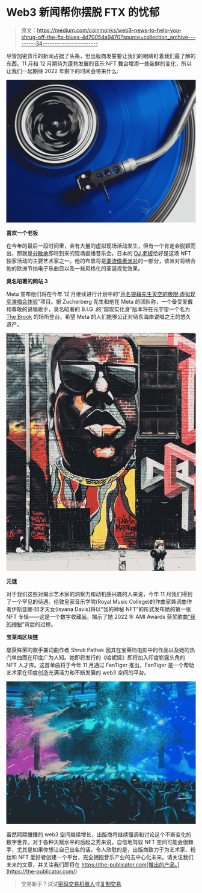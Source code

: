 # Web3 新闻帮你摆脱 FTX 的忧郁

> 原文：<https://medium.com/coinmonks/web3-news-to-help-you-shrug-off-the-ftx-blues-4d70054a9470?source=collection_archive---------34----------------------->

尽管加密货币的新闻占据了头条，但出版商发誓要让我们的眼睛盯着我们最了解的东西。11 月和 12 月期待为蓬勃发展的音乐 NFT 舞台增添一些新鲜的变化，所以让我们一起期待 2022 年剩下的时间会带来什么:

![](img/cc16b53a05db6557f45c9a6620aaa6b1.png)

**喜欢一个老板**

在今年的最后一段时间里，会有大量的虚拟现场活动发生，但有一个肯定会脱颖而出，那就是[分散地](https://decentraland.org/)即将到来的现场直播音乐会。日本的 [DJ 老板](https://www.bandwagon.asia/articles/dj-boss-bandwagon-pixel-party-christmas-special-metaverse-live-stream-concert-decentraland-december-2022)恰好是这场 NFT 独家活动的主要艺术家之一。他的布景将是[潮流像素派对](https://play.decentraland.org/?realm=artemis&position=-123,-126)的一部分，该派对将结合他的欧洲节拍电子乐曲目以及一些风格化的圣诞视觉效果。

**臭名昭著的网站 3**

Meta 宣布他们将在今年 12 月继续进行计划中的“[声名狼藉先生天空的极限:虚拟现实演唱会体验](https://musically.us2.list-manage.com/track/click?u=d52f6bce2f35240a62f393249&id=fdff9f108e&e=cff7369e7d)”项目。据 Zucherberg 先生和他在 Meta 的团队称，一个备受爱戴和尊敬的说唱歌手，臭名昭著的 B.I.G .的“超现实化身”版本将在元宇宙一个名为 [The Brook](https://musically.com/2022/05/23/the-notorious-b-i-g-to-return-in-virtual-form-in-the-brook/) 的场所登台。希望 Meta 的人们能够公正对待东海岸说唱之王的悠久遗产。

![](img/7153ba5090323456ccddbe879fde7da8.png)

**元谜**

对于我们这些对揭示艺术家的洞察力和动机感兴趣的人来说，今年 11 月我们得到了一个罕见的待遇。伦敦皇家音乐学院(Royal Music College)的作曲家兼词曲作者伊斯亚娜·辩才天女(Isyana Davis)将以“我的神秘 NFT”的形式发布她的第一张 NFT 专辑——这是一个数字收藏品，揭示了她 2022 年 AMI Awards 获奖歌曲[“我的神秘](https://mintify.xyz/eth/0x2520500dfb1206f7f5b71a70a8a6011d3eac1f60/?token=13)”背后的过程。

**宝莱坞区块链**

屡获殊荣的歌手兼词曲作者 Shruti Pathak 因其在宝莱坞电影中的作品以及她的热门单曲而在印度广为人知。她即将发行的《哈妮娅》即将加入印度崭露头角的 NFT 人才库。这首单曲将于今年 11 月通过 FanTiger 推出，FanTiger 是一个帮助艺术家在印度创造充满活力和不断发展的 web3 空间的平台。

![](img/0586236a57d0b6662fcd45a664076490.png)

虽然熙熙攘攘的 web3 空间继续增长，出版商将继续强调和讨论这个不断变化的数字世界。对于各种天赋水平的后起之秀来说，自信地驾驭 NFT 空间可能会很棘手，尤其是如果你想让自己出名的话。令人欣慰的是，出版商致力于为艺术家、粉丝和 NFT 爱好者创建一个平台，完全拥抱音乐产业的去中心化未来。请关注我们未来的文章，并关注我们即将在 https://the-publicator.com[推出的产品。](https://the-publicator.com/)

> 交易新手？试试[密码交易机器人](/coinmonks/crypto-trading-bot-c2ffce8acb2a)或[复制交易](/coinmonks/top-10-crypto-copy-trading-platforms-for-beginners-d0c37c7d698c)